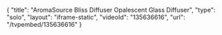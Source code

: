 {
    "title": "AromaSource Bliss Diffuser Opalescent Glass Diffuser",
    "type": "solo",
    "layout": "iframe-static",
    "videoId": "135636616",
    "url": "\/tvpembed\/135636616"
}